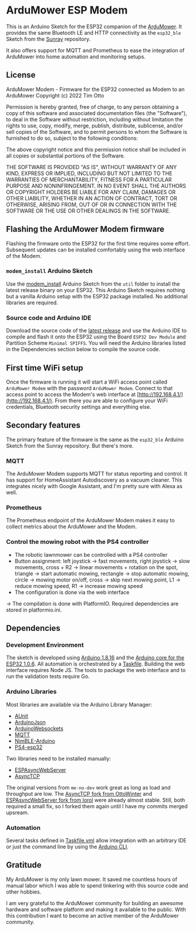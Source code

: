 # ArduMower ESP Modem

This is an Arduino Sketch for the ESP32 companion of the [ArduMower](https://www.ardumower.de/).
It provides the same Bluetooth LE and HTTP connectivity as the `esp32_ble` Sketch from the [Sunray](https://github.com/ardumower/Sunray) repository.

It also offers support for MQTT and Prometheus to ease the integration of ArduMower into home automation and monitoring setups.

## License

ArduMower Modem - Firmware for the ESP32 connected as Modem to an ArduMower
Copyright (c) 2022 Tim Otto

Permission is hereby granted, free of charge, to any person obtaining a copy
of this software and associated documentation files (the "Software"), to deal
in the Software without restriction, including without limitation the rights
to use, copy, modify, merge, publish, distribute, sublicense, and/or sell
copies of the Software, and to permit persons to whom the Software is
furnished to do so, subject to the following conditions:

The above copyright notice and this permission notice shall be included in all
copies or substantial portions of the Software.

THE SOFTWARE IS PROVIDED "AS IS", WITHOUT WARRANTY OF ANY KIND,
EXPRESS OR IMPLIED, INCLUDING BUT NOT LIMITED TO THE WARRANTIES OF
MERCHANTABILITY, FITNESS FOR A PARTICULAR PURPOSE AND NONINFRINGEMENT.
IN NO EVENT SHALL THE AUTHORS OR COPYRIGHT HOLDERS BE LIABLE FOR ANY CLAIM,
DAMAGES OR OTHER LIABILITY, WHETHER IN AN ACTION OF CONTRACT, TORT OR
OTHERWISE, ARISING FROM, OUT OF OR IN CONNECTION WITH THE SOFTWARE OR THE USE
OR OTHER DEALINGS IN THE SOFTWARE.

## Flashing the ArduMower Modem firmware

Flashing the firmware onto the ESP32 for the first time requires some effort. Subsequent updates can be installed comfortably using the web interface of the Modem.

### `modem_install` Arduino Sketch

Use the [modem_install](util/modem_install/modem_install.ino) Arduino Sketch from the `util` folder to install the latest release binary on your ESP32.
This Arduino Sketch requires nothing but a vanilla Arduino setup with the ESP32 package installed.
No additional libraries are required.

### Source code and Arduino IDE

Download the source code of the [latest release](https://github.com/timotto/ardumower-modem/releases) and use the Arduino IDE to compile and flash it onto the ESP32 using the Board `ESP32 Dev Module` and Partition Scheme `Minimal SPIFFS`. You will need the Arduino libraries listed in the Dependencies section below to compile the source code.

## First time WiFi setup

Once the firmware is running it will start a WiFi access point called `ArduMower Modem` with the password `ArduMower Modem`. Connect to that access point to access the Modem's web interface at [http://192.168.4.1/](http://192.168.4.1/). From there you are able to configure your WiFi credentials, Bluetooth security settings and everything else.

## Secondary features

The primary feature of the firmware is the same as the `esp32_ble` Arduino Sketch from the Sunray repository. But there's more.

### MQTT

The ArduMower Modem supports MQTT for status reporting and control. It has support for HomeAssistant Autodiscovery as a vacuum cleaner. This integrates nicely with Google Assistant, and I'm pretty sure with Alexa as well.

### Prometheus

The Prometheus endpoint of the ArduMower Modem makes it easy to collect metrics about the ArduMower and the Modem.

### Control the mowing robot with the PS4 controller 
- The robotic lawnmower can be controlled with a PS4 controller
- Button assignment:
   left joystick -> fast movements, 
   right joystick -> slow movements, 
   cross + R2 -> linear movements + rotation on the spot,
   triangle -> start automatic mowing,
   rectangle -> stop automatic mowing,  
   circle -> mowing motor on/off,
   cross -> skip next mowing point,
   L1 -> reduce mowing speed,
   R1 -> increase mowing speed
- The configuration is done via the web interface

-> The compilation is done with PlatformIO. Required dependencies are stored in platformio.ini. 

## Dependencies

### Development Environment

The sketch is developed using [Arduino 1.8.16](https://www.arduino.cc/) and the [Arduino core for the ESP32 1.0.6](https://github.com/espressif/arduino-esp32). All automation is orchestrated by a [Taskfile](https://taskfile.dev/).
Building the web interface requires Node JS. The tools to package the web interface and to run the validation tests require Go.


### Arduino Libraries

Most libraries are available via the Arduino Library Manager:
- [AUnit](https://github.com/bxparks/AUnit)
- [ArduinoJson](https://arduinojson.org/)
- [ArduinoWebsockets](https://github.com/gilmaimon/ArduinoWebsockets)
- [MQTT](https://github.com/256dpi/arduino-mqtt)
- [NimBLE-Arduino](https://github.com/h2zero/NimBLE-Arduino)
- [PS4-esp32](https://github.com/aed3/PS4-esp32.git)

Two libraries need to be installed manually:
- [ESPAsyncWebServer](https://github.com/timotto/ESPAsyncWebServer)
- [AsyncTCP](https://github.com/timotto/AsyncTCP)

The original versions from `me-no-dev` work great as long as load and throughput are low. The [AsyncTCP fork from OttoWinter](https://github.com/OttoWinter/AsyncTCP.git) and [ESPAsyncWebServer fork from lorol](https://github.com/lorol/ESPAsyncWebServer.git) were already almost stable. Still, both required a small fix, so I forked them again until I have my commits merged upsream.

### Automation

Several tasks defined in [Taskfile.yml](Taskfile.yml) allow integration with an arbitrary IDE or just the command line by using the [Arduino CLI](https://github.com/arduino/arduino-cli).

## Gratitude

My ArduMower is my only lawn mower. It saved me countless hours of manual labor which I was able to spend tinkering with this source code and other hobbies.

I am very grateful to the ArduMower community for building an awesome hardware and software platform and making it available to the public. With this contribution I want to become an active member of the ArduMower community.
